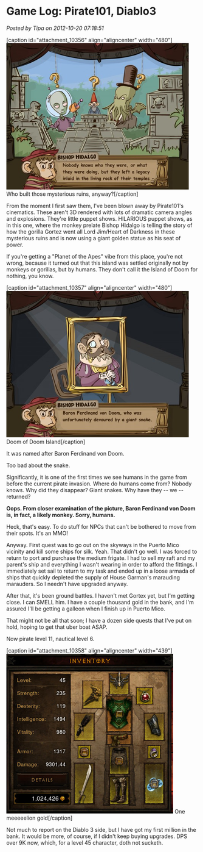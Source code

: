 # Game Log: Pirate101, Diablo3

*Posted by Tipa on 2012-10-20 07:18:51*

[caption id="attachment\_10356" align="aligncenter" width="480"][![](../uploads/2012/10/Pirate-2012-10-19-22-31-46-93-480x384.jpg "Who built those mysterious ruins, anyway?")](../uploads/2012/10/Pirate-2012-10-19-22-31-46-93.jpg) Who built those mysterious ruins, anyway?[/caption]

From the moment I first saw them, I've been blown away by Pirate101's cinematics. These aren't 3D rendered with lots of dramatic camera angles and explosions. They're little puppet shows. HILARIOUS puppet shows, as in this one, where the monkey prelate Bishop Hidalgo is telling the story of how the gorilla Gortez went all Lord Jim/Heart of Darkness in these mysterious ruins and is now using a giant golden statue as his seat of power.

If you're getting a "Planet of the Apes" vibe from this place, you're not wrong, because it turned out that this island was settled originally not by monkeys or gorillas, but by humans. They don't call it the Island of Doom for nothing, you know.

[caption id="attachment\_10357" align="aligncenter" width="480"][![](../uploads/2012/10/Pirate-2012-10-19-22-32-32-22-480x384.jpg "Doom of Doom Island")](../uploads/2012/10/Pirate-2012-10-19-22-32-32-22.jpg) Doom of Doom Island[/caption]

It was named after Baron Ferdinand von Doom.

Too bad about the snake.

Significantly, it is one of the first times we see humans in the game from before the current pirate invasion. Where do humans come from? Nobody knows. Why did they disappear? Giant snakes. Why have they -- we -- returned?

**Oops. From closer examination of the picture, Baron Ferdinand von Doom is, in fact, a likely monkey. Sorry, humans.**

Heck, that's easy. To do stuff for NPCs that can't be bothered to move from their spots. It's an MMO!

Anyway. First quest was to go out on the skyways in the Puerto Mico vicinity and kill some ships for silk. Yeah. That didn't go well. I was forced to return to port and purchase the medium frigate. I had to sell my raft and my parent's ship and everything I wasn't wearing in order to afford the fittings. I immediately set sail to return to my task and ended up in a loose armada of ships that quickly depleted the supply of House Garman's marauding marauders. So I needn't have upgraded anyway.

After that, it's been ground battles. I haven't met Gortex yet, but I'm getting close. I can SMELL him. I have a couple thousand gold in the bank, and I'm assured I'll be getting a galleon when I finish up in Puerto Mico.

That might not be all that soon; I have a dozen side quests that I've put on hold, hoping to get that uber boat ASAP.

Now pirate level 11, nautical level 6.

[caption id="attachment\_10358" align="aligncenter" width="439"][![](../uploads/2012/10/Diablo-III-2012-10-20-07-47-56-41.jpg "One meeeeelion gold")](../uploads/2012/10/Diablo-III-2012-10-20-07-47-56-41.jpg) One meeeeelion gold[/caption]

Not much to report on the Diablo 3 side, but I have got my first million in the bank. It would be more, of course, if I didn't keep buying upgrades. DPS over 9K now, which, for a level 45 character, doth not sucketh.

